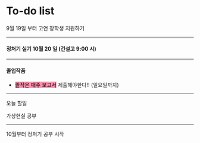 # To-do list

9월 19일 부터
고연 장학생 지원하기


----

#### 정처기 실기 10월 20 일 (건설고 9:00 시)

----

#### 졸업작품

- <mark style="background: #FF5582A6;">졸작은 매주 보고서</mark> 제출해야한다!! (일요일까지)

----

오늘 할일

가상현실 공부

----

10월부터 정처기 공부 시작
